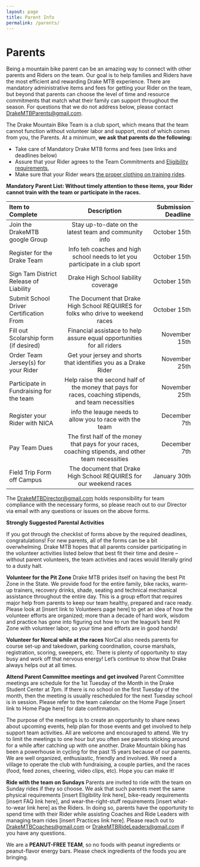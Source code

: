 ```yaml
---
layout: page
title: Parent Info
permalink: /parents/
---
```

# Parents

Being a mountain bike parent can be an amazing way to connect with other parents and Riders on the team.  Our goal is to help families and Riders have the most efficient and rewarding Drake MTB experience.  There are mandatory administrative items and fees for getting your Rider on the team, but beyond that parents can choose the level of time and resource commitments that match what their family can support throughout the season.  For questions that we do not address below, please contact <DrakeMTBParents@gmail.com>.

The Drake Mountain Bike Team is a club sport, which means that the team cannot function without volunteer labor and support, most of which comes from you, the Parents.  At a minimum, **we ask that parents do the following:**

 * Take care of Mandatory Drake MTB forms and fees (see links and deadlines below)
 *  Assure that your Rider agrees to the Team Commitments and [Eligibility requirements]({{site.baseurl}}/eligibility),
 *  Make sure that your Rider wears [the proper clothing on training rides]({{site.baseurl}}/images/what_to_wear_v2.pdf).  


**Mandatory Parent List: Without timely attention to these items, your Rider cannot train with the team or participate in the races.**

| Item to Complete  | Description  | Submission Deadline |
|:------------- |:---------------:| -------------:|
| Join the DrakeMTB google Group | Stay up-to-date on the latest team and community info |         October 15th |
| Register for the Drake Team     | Info teh coaches and high school needs to let you participate in a club sport | October 15th |
| Sign Tam District Release of Liability | Drake High School liability coverage |            October 15th |
| Submit School Driver Certification From | The Document that Drake High School REQUIRES for folks who drive to weekend races | October 15th |
| Fill out Scolarship form (if desired) | Financial assistace to help assure equal opportunities for all riders |  November 15th |
| Order Team Jersey(s) for your Rider | Get your jersey and shorts that identifies you as a Drake Rider | November 25th |
| Participate in Fundraising for the team | Help raise the second half of the money that pays for races, coaching stipends, and team necessities | November 25th |
| Register your Rider with NICA | info the leauge needs to allow you to race with the team |            December 7th |
| Pay Team Dues | The first half of the money that pays for your races, coaching stipends, and other team necessities | December 7th |
| Field Trip Form off Campus | The document that Drake High School REQUIRES for our weekend races | January 30th |


The <DrakeMTBDirector@gmail.com> holds responsibility for team compliance with the necessary forms, so please reach out to our Director via email with any questions or issues on the above forms.

**Strongly Suggested Parental Activities**

If you got through the checklist of forms above by the required deadlines, congratulations!  For new parents, all of the forms can be a bit overwhelming.  Drake MTB hopes that all parents consider participating in the volunteer activities listed below that best fit their time and desire – without parent volunteers, the team activities and races would literally grind to a dusty halt.

**Volunteer for the Pit Zone**
Drake MTB prides itself on having the best Pit Zone in the State. We provide food for the entire family, bike racks, warm-up trainers, recovery drinks, shade, seating and technical mechanical assistance throughout the entire day.  This is a group effort that requires major help from parents to keep our team healthy, prepared and race ready.  Please look at  [insert link to Volunteers page here] to get an idea of how the volunteer efforts are organized; more than a decade of hard work, wisdom and practice has gone into figuring out how to run the league’s best Pit Zone with volunteer labor, so your time and efforts are in good hands!

**Volunteer for Norcal while at the races**
NorCal also needs parents for course set-up and takedown, parking coordination, course marshals, registration, scoring, sweepers, etc.  There is plenty of opportunity to stay busy and work off that nervous energy! Let’s continue to show that Drake always helps out at all times.  

**Attend Parent Committee meetings and get involved**
Parent Committee meetings are schedule for the 1st Tuesday of the Month in the Drake Student Center at 7pm. If there is no school on the first Tuesday of the month, then the meeting is usually rescheduled for the next Tuesday school is in session. Please refer to the team calendar on the Home Page [insert link to Home Page here] for date confirmation.

The purpose of the meetings is to create an opportunity to share news about upcoming events, help plan for those events and get involved to help support team activities. All are welcome and encouraged to attend. We try to limit the meetings to one hour but you often see parents sticking around for a while after catching up with one another. Drake Mountain biking has been a powerhouse in cycling for the past 15 years because of our parents.  We are well organized, enthusiastic, friendly and involved.  We need a village to operate the club with fundraising, a couple parties, and the races (food, feed zones, cheering, video clips, etc). Hope you can make it!

**Ride with the team on Sundays**
Parents are invited to ride with the team on Sunday rides if they so choose.  We ask that such parents meet the same physical requirements [insert Eligibility link here], bike-ready requirements [insert FAQ link here], and wear-the-right-stuff requirements [insert what-to-wear link here] as the Riders.  In doing so, parents have the opportunity to spend time with their Rider while assisting Coaches and Ride Leaders with managing team rides [insert Practices link here].  Please reach out to <DrakeMTBCoaches@gmail.com> or <DrakeMTBRideLeaders@gmail.com> if you have any questions.

We are a **PEANUT-FREE TEAM**, so no foods with peanut ingredients or peanut-flavor energy bars. Please check ingredients of the foods you are bringing.
